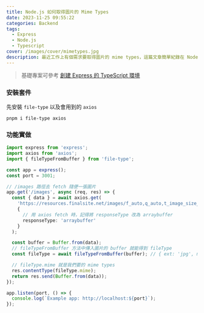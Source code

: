 ```yaml
---
title: Node.js 如何取得圖片的 Mime Types
date: 2023-11-25 09:55:22
categories: Backend
tags:
  - Express
  - Node.js
  - Typescript
cover: /images/cover/mimetypes.jpg
description: 最近工作上有個需求要取得圖片的 mime types，這篇文章簡單紀錄在 Node.js 環境下使用 file-type 套件來取得圖片的 mime types。
---
```


> 基礎專案可參考 [創建 Express 的 TypeScript 環境](/tech-blog/Backend/develop-express-with-typescript/)

### 安裝套件

先安裝 `file-type` 以及會用到的 `axios`

```
pnpm i file-type axios
```

### 功能實做

```typescript
import express from 'express';
import axios from 'axios';
import { fileTypeFromBuffer } from 'file-type';

const app = express();
const port = 3001;

// /images 路徑去 fetch 隨便一張圖片
app.get('/images', async (req, res) => {
  const { data } = await axios.get(
    'https://resources.finalsite.net/images/f_auto,q_auto,t_image_size_3/v1645721429/rdaleorg/qblyqgwortzxvb3q4wct/testing.jpg',
    {
      // 用 axios fetch 時，記得將 responseType 改為 arraybuffer
      responseType: 'arraybuffer'
    }
  );

  const buffer = Buffer.from(data);
  // fileTypeFromBuffer 方法中傳入圖片的 buffer 就能得到 fileType
  const fileType = await fileTypeFromBuffer(buffer); // { ext: 'jpg', mime: 'image/jpeg' }

  // fileType.mime 就是我們要的 mime types
  res.contentType(fileType.mime);
  return res.send(Buffer.from(data));
});

app.listen(port, () => {
  console.log(`Example app: http://localhost:${port}`);
});
```